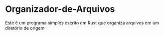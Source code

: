 # Organizador-de-Arquivos
Este é um programa simples escrito em Rust que organiza arquivos em um diretório de origem
